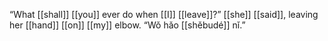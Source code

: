 “What [[shall]] [[you]] ever do when [[I]] [[leave]]?” [[she]] [[said]], leaving her [[hand]] [[on]] [[my]] elbow. “Wǒ hǎo [[shěbudé]] nǐ.”  